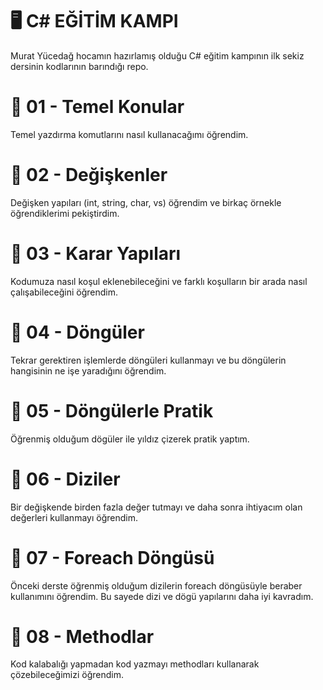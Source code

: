 # 🖥️ C# EĞİTİM KAMPI 

Murat Yücedağ hocamın hazırlamış olduğu C# eğitim kampının ilk sekiz dersinin kodlarının barındığı repo.
# 📌 01 - Temel Konular

Temel yazdırma komutlarını nasıl kullanacağımı öğrendim.
# 📌 02 - Değişkenler

Değişken yapıları (int, string, char, vs) öğrendim ve birkaç örnekle öğrendiklerimi pekiştirdim.
# 📌 03 - Karar Yapıları

Kodumuza nasıl koşul eklenebileceğini ve farklı koşulların bir arada nasıl çalışabileceğini öğrendim.
# 📌 04 - Döngüler

Tekrar gerektiren işlemlerde döngüleri kullanmayı ve bu döngülerin hangisinin ne işe yaradığını öğrendim.
# 📌 05 - Döngülerle Pratik

Öğrenmiş olduğum dögüler ile yıldız çizerek pratik yaptım.
# 📌 06 - Diziler
Bir değişkende birden fazla değer tutmayı ve daha sonra ihtiyacım olan değerleri kullanmayı öğrendim.
# 📌 07 - Foreach Döngüsü

Önceki derste öğrenmiş olduğum dizilerin foreach döngüsüyle beraber kullanımını öğrendim. Bu sayede dizi ve dögü yapılarını daha iyi kavradım.
# 📌 08 - Methodlar

Kod kalabalığı yapmadan kod yazmayı methodları kullanarak çözebileceğimizi öğrendim.
